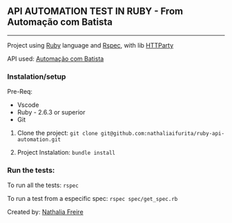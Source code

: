 ## API AUTOMATION TEST IN RUBY - From Automação com Batista
--------

Project using [Ruby](https://github.com/ruby/ruby) language and [Rspec](https://github.com/rspec/rspec), with lib [HTTParty](https://github.com/jnunemaker/httparty)

API used: [Automação com Batista](https://automacaocombatista.herokuapp.com/apibatista/sobre_api)

### Instalation/setup

Pre-Req:
- Vscode
- Ruby - 2.6.3 or superior
- Git

1. Clone the project:
```git clone git@github.com:nathaliaifurita/ruby-api-automation.git```

2. Project Instalation:
 ```bundle install```

### Run the tests:

To run all the tests:
```rspec```

To run a test from a especific spec:
```rspec spec/get_spec.rb```

Created by: [Nathalia Freire](https://github.com/nathaliaifurita)
